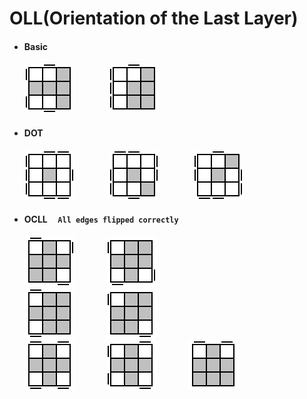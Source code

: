 # OLL(Orientation of the Last Layer)

* #### Basic  
	![OLL45.gif](gif/OLL/O45.gif) &nbsp;&nbsp;&nbsp;&nbsp;&nbsp;&nbsp;&nbsp;&nbsp;&nbsp;&nbsp;&nbsp;&nbsp;
	![OLL44.gif](gif/OLL/O44.gif) &nbsp;&nbsp;&nbsp;&nbsp;&nbsp;&nbsp;&nbsp;&nbsp;&nbsp;&nbsp;&nbsp;&nbsp;
	<!--
	![OLL43.gif](gif/OLL/O43.gif) &nbsp;&nbsp;&nbsp;&nbsp;&nbsp;&nbsp;
	-->
* #### DOT  
	![OLL2.gif](gif/OLL/O2.gif) &nbsp;&nbsp;&nbsp;&nbsp;&nbsp;&nbsp;&nbsp;&nbsp;&nbsp;&nbsp;&nbsp;&nbsp;
	![OLL3.gif](gif/OLL/O3.gif) &nbsp;&nbsp;&nbsp;&nbsp;&nbsp;&nbsp;&nbsp;&nbsp;&nbsp;&nbsp;&nbsp;&nbsp;
	![OLL4.gif](gif/OLL/O4.gif) &nbsp;&nbsp;&nbsp;&nbsp;&nbsp;&nbsp;&nbsp;&nbsp;&nbsp;&nbsp;&nbsp;&nbsp;
	
* #### OCLL &nbsp;&nbsp;&nbsp; `All edges flipped correctly`  
	![OLL27.gif](gif/OLL/O27.gif) &nbsp;&nbsp;&nbsp;&nbsp;&nbsp;&nbsp;&nbsp;&nbsp;&nbsp;&nbsp;&nbsp;
	![OLL26.gif](gif/OLL/O26.gif) &nbsp;&nbsp;&nbsp;&nbsp;&nbsp;&nbsp;&nbsp;&nbsp;&nbsp;&nbsp;&nbsp;
	<br />
	![OLL24.gif](gif/OLL/O24.gif) &nbsp;&nbsp;&nbsp;&nbsp;&nbsp;&nbsp;&nbsp;&nbsp;&nbsp;&nbsp;&nbsp;
	![OLL25.gif](gif/OLL/O25.gif) &nbsp;&nbsp;&nbsp;&nbsp;&nbsp;&nbsp;&nbsp;&nbsp;&nbsp;&nbsp;&nbsp;
	<br />
	![OLL21.gif](gif/OLL/O21.gif) &nbsp;&nbsp;&nbsp;&nbsp;&nbsp;&nbsp;&nbsp;&nbsp;&nbsp;&nbsp;&nbsp;
	![OLL22.gif](gif/OLL/O22.gif) &nbsp;&nbsp;&nbsp;&nbsp;&nbsp;&nbsp;&nbsp;&nbsp;&nbsp;&nbsp;&nbsp;
	![OLL23.gif](gif/OLL/O23.gif) &nbsp;&nbsp;&nbsp;&nbsp;&nbsp;&nbsp;&nbsp;&nbsp;&nbsp;&nbsp;&nbsp;
	
